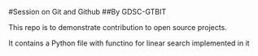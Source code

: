 #Session on Git and Github 
##By GDSC-GTBIT

This repo is to demonstrate contribution to open source projects.

It contains a Python file with functino for linear search implemented in it